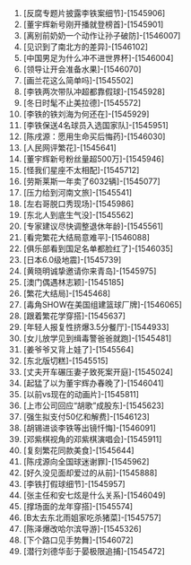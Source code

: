 
1. [反腐专题片披露李铁案细节]-[1545906]
1. [董宇辉新号刚开播就登榜首]-[1545901]
1. [离别前奶奶一个动作让孙子破防]-[1546007]
1. [见识到了南北方的差异]-[1546102]
1. [中国男足为什么冲不进世界杯]-[1546004]
1. [领导让开会准备水果]-[1546070]
1. [画兰花这么简单吗]-[1545502]
1. [李铁两次带队冲超都靠假球]-[1545928]
1. [冬日时髦不止美拉德]-[1545572]
1. [李铁的铁刘海为何还在]-[1545929]
1. [李铁保送4名球员入选国家队]-[1545951]
1. [陈戌源：愿用生命买后悔药]-[1546030]
1. [人民网评繁花]-[1545641]
1. [董宇辉新号粉丝量超500万]-[1545946]
1. [怪我们星座不太相配]-[1545712]
1. [劳斯莱斯一年卖了6032辆]-[1545077]
1. [压力给到河南文旅]-[1545541]
1. [左右哥脱口秀现场]-[1545986]
1. [东北人到底生气没]-[1545562]
1. [专家建议尽快调整退休年龄]-[1545561]
1. [看完繁花大结局意难平]-[1546088]
1. [俱乐部看到国足名单都脸红了]-[1546035]
1. [日本6.0级地震]-[1545739]
1. [黄晓明诚挚邀请你来青岛]-[1545975]
1. [澳门偶遇林志颖]-[1545185]
1. [繁花大结局]-[1545468]
1. [毒角SHOW在美国组建篮球厂牌]-[1546065]
1. [跟着繁花学穿搭]-[1545637]
1. [年轻人报复性挤爆3.5分餐厅]-[1544933]
1. [女儿放学见到缉毒警爸爸就跑]-[1545481]
1. [姜爷爷又背上娃了]-[1545564]
1. [东北版切糕]-[1545515]
1. [丈夫开车碾压妻子致死案开庭]-[1545024]
1. [起猛了以为董宇辉办春晚了]-[1546041]
1. [以前vs现在的动画片]-[1545811]
1. [上市公司回应“胡歌”成股东]-[1545623]
1. [强生拟支付50亿和解费]-[1546123]
1. [胡锡进谈李铁等出镜忏悔]-[1546091]
1. [邓紫棋视角的邓紫棋演唱会]-[1545911]
1. [复刻繁花同款美食]-[1545644]
1. [陈戌源向全国球迷谢罪]-[1545962]
1. [好久没见面却爱过的从前]-[1545888]
1. [李铁打假球细节]-[1545957]
1. [张主任和安七炫是什么关系]-[1546049]
1. [撑场面的龙年穿搭]-[1545574]
1. [B太去东北雨姐家吃杀猪菜]-[1545757]
1. [陈泽爆改哈尔滨导游]-[1545326]
1. [下个路口见手势舞]-[1546072]
1. [潜行刘德华彭于晏极限追捕]-[1545472]